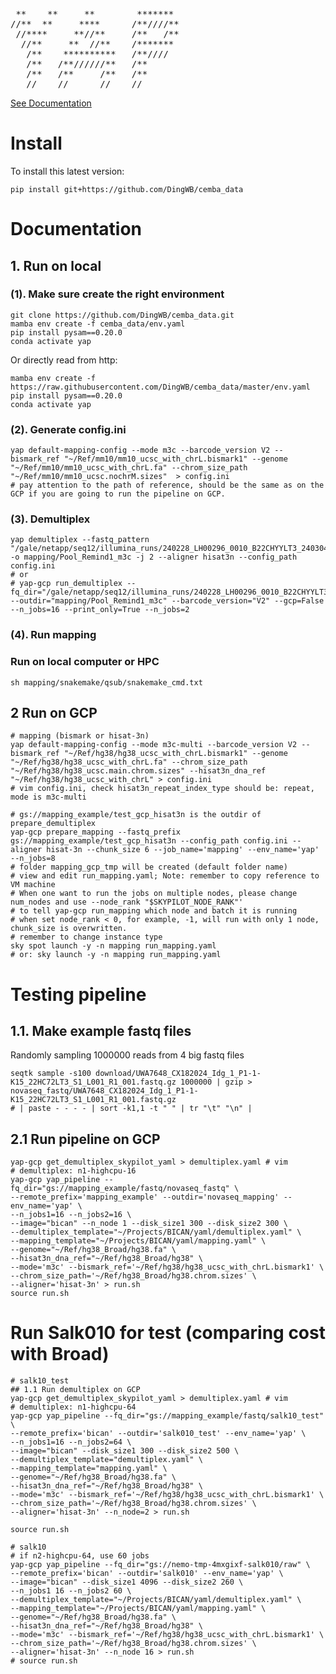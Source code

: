 [](http://www.network-science.de/ascii/)
<pre>
 **    **     **        *******
//**  **     ****      /**////**
 //****     **//**     /**   /**
  //**     **  //**    /*******
   /**    **********   /**////
   /**   /**//////**   /**
   /**   /**     /**   /**
   //    //      //    //
</pre>
[See Documentation](https://hq-1.gitbook.io/mc/)


# Install
To install this latest version:
```shell
pip install git+https://github.com/DingWB/cemba_data
```

# Documentation
## 1. Run on local
### (1). Make sure create the right environment
```shell
git clone https://github.com/DingWB/cemba_data.git
mamba env create -f cemba_data/env.yaml
pip install pysam==0.20.0
conda activate yap
```
Or directly read from http:
```shell
mamba env create -f https://raw.githubusercontent.com/DingWB/cemba_data/master/env.yaml
pip install pysam==0.20.0
conda activate yap
```

### (2). Generate config.ini
```shell
yap default-mapping-config --mode m3c --barcode_version V2 --bismark_ref "~/Ref/mm10/mm10_ucsc_with_chrL.bismark1" --genome "~/Ref/mm10/mm10_ucsc_with_chrL.fa" --chrom_size_path "~/Ref/mm10/mm10_ucsc.nochrM.sizes"  > config.ini
# pay attention to the path of reference, should be the same as on the GCP if you are going to run the pipeline on GCP.      
```

### (3). Demultiplex
```shell
yap demultiplex --fastq_pattern "/gale/netapp/seq12/illumina_runs/240228_LH00296_0010_B22CHYYLT3_240304090839967598165/Pool_Remind1_m3c/*.fastq.gz" -o mapping/Pool_Remind1_m3c -j 2 --aligner hisat3n --config_path config.ini
# or
# yap-gcp run_demultiplex --fq_dir="/gale/netapp/seq12/illumina_runs/240228_LH00296_0010_B22CHYYLT3_240304090839967598165/Pool_Remind1_m3c" --outdir="mapping/Pool_Remind1_m3c" --barcode_version="V2" --gcp=False --n_jobs=16 --print_only=True --n_jobs=2
```

### (4). Run mapping
### Run on local computer or HPC
```shell
sh mapping/snakemake/qsub/snakemake_cmd.txt
```

## 2 Run on GCP
```shell
# mapping (bismark or hisat-3n)
yap default-mapping-config --mode m3c-multi --barcode_version V2 --bismark_ref "~/Ref/hg38/hg38_ucsc_with_chrL.bismark1" --genome "~/Ref/hg38/hg38_ucsc_with_chrL.fa" --chrom_size_path "~/Ref/hg38/hg38_ucsc.main.chrom.sizes" --hisat3n_dna_ref  "~/Ref/hg38/hg38_ucsc_with_chrL" > config.ini
# vim config.ini, check hisat3n_repeat_index_type should be: repeat, mode is m3c-multi

# gs://mapping_example/test_gcp_hisat3n is the outdir of prepare_demultiplex
yap-gcp prepare_mapping --fastq_prefix gs://mapping_example/test_gcp_hisat3n --config_path config.ini --aligner hisat-3n --chunk_size 6 --job_name='mapping' --env_name='yap' --n_jobs=8
# folder mapping_gcp_tmp will be created (default folder name)
# view and edit run_mapping.yaml; Note: remember to copy reference to VM machine
# When one want to run the jobs on multiple nodes, please change num_nodes and use --node_rank "$SKYPILOT_NODE_RANK"'
# to tell yap-gcp run_mapping which node and batch it is running
# when set node_rank < 0, for example, -1, will run with only 1 node, chunk_size is overwritten.
# remember to change instance type
sky spot launch -y -n mapping run_mapping.yaml
# or: sky launch -y -n mapping run_mapping.yaml
```


# Testing pipeline
## 1.1. Make example fastq files
Randomly sampling 1000000 reads from 4 big fastq files

```shell
seqtk sample -s100 download/UWA7648_CX182024_Idg_1_P1-1-K15_22HC72LT3_S1_L001_R1_001.fastq.gz 1000000 | gzip > novaseq_fastq/UWA7648_CX182024_Idg_1_P1-1-K15_22HC72LT3_S1_L001_R1_001.fastq.gz
# | paste - - - - | sort -k1,1 -t " " | tr "\t" "\n" |
```


## 2.1 Run pipeline on GCP
```shell
yap-gcp get_demultiplex_skypilot_yaml > demultiplex.yaml # vim
# demultiplex: n1-highcpu-16
yap-gcp yap_pipeline --fq_dir="gs://mapping_example/fastq/novaseq_fastq" \
--remote_prefix='mapping_example' --outdir='novaseq_mapping' --env_name='yap' \
--n_jobs1=16 --n_jobs2=16 \
--image="bican" --n_node 1 --disk_size1 300 --disk_size2 300 \
--demultiplex_template="~/Projects/BICAN/yaml/demultiplex.yaml" \
--mapping_template="~/Projects/BICAN/yaml/mapping.yaml" \
--genome="~/Ref/hg38_Broad/hg38.fa" \
--hisat3n_dna_ref="~/Ref/hg38_Broad/hg38" \
--mode='m3c' --bismark_ref='~/Ref/hg38/hg38_ucsc_with_chrL.bismark1' \
--chrom_size_path='~/Ref/hg38_Broad/hg38.chrom.sizes' \
--aligner='hisat-3n' > run.sh
source run.sh
```


# Run Salk010 for test (comparing cost with Broad)
```shell
# salk10_test
## 1.1 Run demultiplex on GCP
yap-gcp get_demultiplex_skypilot_yaml > demultiplex.yaml # vim
# demultiplex: n1-highcpu-64
yap-gcp yap_pipeline --fq_dir="gs://mapping_example/fastq/salk10_test" \
--remote_prefix='bican' --outdir='salk010_test' --env_name='yap' \
--n_jobs1=16 --n_jobs2=64 \
--image="bican" --disk_size1 300 --disk_size2 500 \
--demultiplex_template="demultiplex.yaml" \
--mapping_template="mapping.yaml" \
--genome="~/Ref/hg38_Broad/hg38.fa" \
--hisat3n_dna_ref="~/Ref/hg38_Broad/hg38" \
--mode='m3c' --bismark_ref='~/Ref/hg38/hg38_ucsc_with_chrL.bismark1' \
--chrom_size_path='~/Ref/hg38_Broad/hg38.chrom.sizes' \
--aligner='hisat-3n' --n_node=2 > run.sh
	
source run.sh
  
# salk10
# if n2-highcpu-64, use 60 jobs
yap-gcp yap_pipeline --fq_dir="gs://nemo-tmp-4mxgixf-salk010/raw" \
--remote_prefix='bican' --outdir='salk010' --env_name='yap' \
--image="bican" --disk_size1 4096 --disk_size2 260 \
--n_jobs1 16 --n_jobs2 60 \
--demultiplex_template="~/Projects/BICAN/yaml/demultiplex.yaml" \
--mapping_template="~/Projects/BICAN/yaml/mapping.yaml" \
--genome="~/Ref/hg38_Broad/hg38.fa" \
--hisat3n_dna_ref="~/Ref/hg38_Broad/hg38" \
--mode='m3c' --bismark_ref='~/Ref/hg38/hg38_ucsc_with_chrL.bismark1' \
--chrom_size_path='~/Ref/hg38_Broad/hg38.chrom.sizes' \
--aligner='hisat-3n' --n_node 16 > run.sh
# source run.sh
```